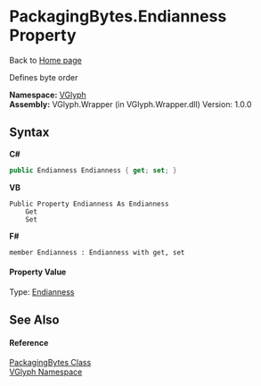 # PackagingBytes.Endianness Property 
Back to <a href="Home.md">Home page</a> 

Defines byte order

**Namespace:**&nbsp;<a href="N_VGlyph.md">VGlyph</a><br />**Assembly:**&nbsp;VGlyph.Wrapper (in VGlyph.Wrapper.dll) Version: 1.0.0

## Syntax

**C#**<br />
``` C#
public Endianness Endianness { get; set; }
```

**VB**<br />
``` VB
Public Property Endianness As Endianness
	Get
	Set
```

**F#**<br />
``` F#
member Endianness : Endianness with get, set

```


#### Property Value
Type: <a href="T_VGlyph_Endianness.md">Endianness</a>

## See Also


#### Reference
<a href="T_VGlyph_PackagingBytes.md">PackagingBytes Class</a><br /><a href="N_VGlyph.md">VGlyph Namespace</a><br />